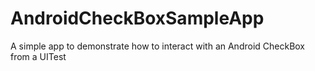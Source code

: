 # AndroidCheckBoxSampleApp
A simple app to demonstrate how to interact with an Android CheckBox from a UITest
